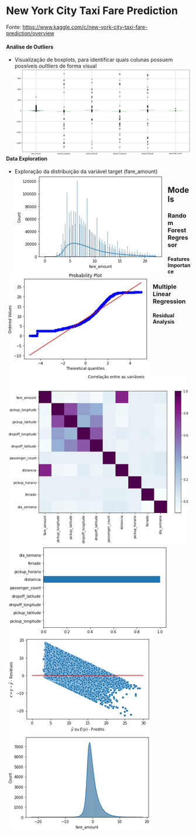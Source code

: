 # New York City Taxi Fare Prediction

Fonte: https://www.kaggle.com/c/new-york-city-taxi-fare-prediction/overview

#### Análise de Outliers
- Visualização de boxplots, para identificar quais colunas possuem possíveis *oultliers* de forma visual
<img src="figures/initial_boxplot_v5.png"
     alt="Boxplot without feature treatment"
     style="float: left; margin-right: 10px;" />

#### Data Exploration
- Exploração da distribuição da variável target (fare_amount)
<img src="figures/hitst_fare_amount_v5.png"
     alt="Fare amount (target) histogram"
     style="float: left; margin-right: 10px;" />

<img src="figures/qqplot_fare_amount_v5.png"
     alt=""
     style="float: left; margin-right: 10px;" />

<img src="figures/corr_v5.png"
     alt=""
     style="float: left; margin-right: 10px;" />

## Models
### Random Forest Regressor
#### Features Importance
<img src="figures/rfr_features_importance_v5.png"
     alt=""
     style="float: left; margin-right: 10px;" />

### Multiple Linear Regression
#### Residual Analysis
<img src="figures/rlm_residuals_disp_v5.png"
     alt=""
     style="float: left; margin-right: 10px;" />

<img src="figures/rlm_residuals_dist_v5.png"
     alt=""
     style="float: left; margin-right: 10px;" />

